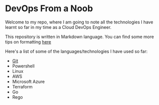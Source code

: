 # DevOps From a Noob
Welcome to my repo, where I am going to note all the technologies I have learnt so far in my time as a Cloud DevOps Engineer.

This repository is written in Markdown language. You can find some more tips on formatting [here](https://docs.github.com/en/get-started/writing-on-github/getting-started-with-writing-and-formatting-on-github/basic-writing-and-formatting-syntax)

Here's a list of some of the languages/technologies I have used so far:
- [Git](https://github.com/TSimmo123/simmo-repo-1/blob/main/git.md)
- Powershell
- Linux
- AWS
- Microsoft Azure
- Terraform
- Go
- Rego
